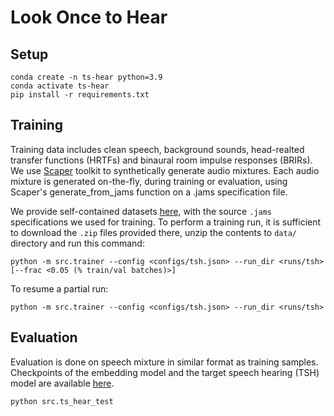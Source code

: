 # Look Once to Hear

## Setup

    conda create -n ts-hear python=3.9
    conda activate ts-hear
    pip install -r requirements.txt

## Training

Training data includes clean speech, background sounds, head-realted transfer functions (HRTFs) and binaural room impulse responses (BRIRs). We use [Scaper](https://github.com/justinsalamon/scaper) toolkit to synthetically generate audio mixtures. Each audio mixture is generated on-the-fly, during training or evaluation, using Scaper's generate_from_jams function on a .jams specification file.

We provide self-contained datasets [here](https://drive.google.com/drive/u/1/folders/1-Jx23GXdjPe33EF5jGZpj6zn-kIm5jHR), with the source `.jams` specifications we used for training. To perform a training run, it is sufficient to download the `.zip` files provided there, unzip the contents to `data/` directory and run this command:

    python -m src.trainer --config <configs/tsh.json> --run_dir <runs/tsh> [--frac <0.05 (% train/val batches)>]

To resume a partial run:

    python -m src.trainer --config <configs/tsh.json> --run_dir <runs/tsh>

## Evaluation

Evaluation is done on speech mixture in similar format as training samples. Checkpoints of the embedding model and the target speech hearing (TSH) model are available [here](https://drive.google.com/file/d/12dJNZeHWd764cCYnSoCBF9wRtvFuzUuQ/view?usp=sharing).

    python src.ts_hear_test
